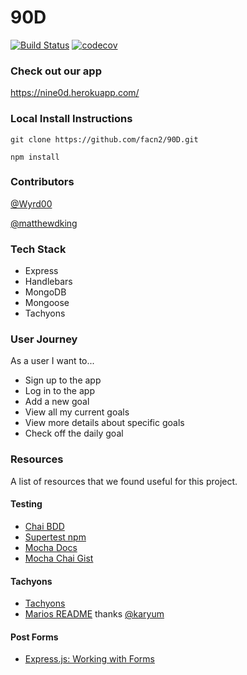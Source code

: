 # 90D

[![Build Status](https://travis-ci.org/facn2/90D.svg?branch=travis)](https://travis-ci.org/facn2/90D)
[![codecov](https://codecov.io/gh/facn2/90D/branch/master/graph/badge.svg)](https://codecov.io/gh/facn2/90D)

### Check out our app

https://nine0d.herokuapp.com/

### Local Install Instructions

```
git clone https://github.com/facn2/90D.git
```

```
npm install
```

### Contributors

[@Wyrd00](https://github.com/Wyrd00)

[@matthewdking](https://github.com/matthewdking)

### Tech Stack

+ Express
+ Handlebars
+ MongoDB
+ Mongoose
+ Tachyons

### User Journey

As a user I want to...

+ Sign up to the app
+ Log in to the app
+ Add a new goal
+ View all my current goals
+ View more details about specific goals
+ Check off the daily goal

### Resources

A list of resources that we found useful for this project.

#### Testing
+ [Chai BDD](http://chaijs.com/api/bdd/)
+ [Supertest npm](https://www.npmjs.com/package/supertest)
+ [Mocha Docs](https://mochajs.org/)
+ [Mocha Chai Gist](https://gist.github.com/yoavniran/1e3b0162e1545055429e)

#### Tachyons
+ [Tachyons](https://github.com/tachyons-css/tachyons/blob/master/css/tachyons.css#L681)
+ [Marios README](https://github.com/Karyum/Tachyons-Helpful-Classes/blob/master/README.md) thanks [@karyum](https://github.com/Karyum)

#### Post Forms
+ [Express.js: Working with Forms](https://developer.mozilla.org/en-US/docs/Learn/Server-side/Express_Nodejs/forms)